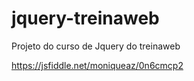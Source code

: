 # jquery-treinaweb
Projeto do curso de Jquery do treinaweb

https://jsfiddle.net/moniqueaz/0n6cmcp2
